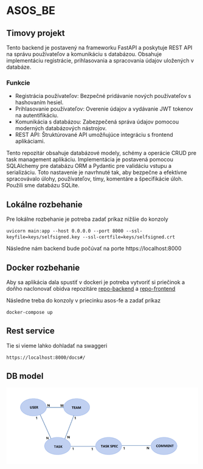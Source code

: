 # ASOS_BE
## Timovy projekt

Tento backend je postavený na frameworku FastAPI a poskytuje REST API na správu používateľov a komunikáciu s databázou. Obsahuje implementáciu registrácie, prihlasovania a spracovania údajov uložených v databáze.


### Funkcie
- Registrácia používateľov: Bezpečné pridávanie nových používateľov s hashovaním hesiel.
- Prihlasovanie používateľov: Overenie údajov a vydávanie JWT tokenov na autentifikáciu.
- Komunikácia s databázou: Zabezpečená správa údajov pomocou moderných databázových nástrojov.
- REST API: Štruktúrované API umožňujúce integráciu s frontend aplikáciami.

Tento repozitár obsahuje databázové modely, schémy a operácie CRUD pre task management aplikáciu. 
Implementácia je postavená pomocou SQLAlchemy pre databázu ORM a Pydantic pre validáciu vstupu a serializáciu. 
Toto nastavenie je navrhnuté tak, aby bezpečne a efektívne spracovávalo úlohy, používateľov, tímy, 
komentáre a špecifikácie úloh. Použili sme databázu SQLite.

## Lokálne rozbehanie
Pre lokálne rozbehanie je potreba zadať príkaz nižšie do konzoly

```
uvicorn main:app --host 0.0.0.0 --port 8000 --ssl-keyfile=keys/selfsigned.key --ssl-certfile=keys/selfsigned.crt
```

Následne nám backend bude počúvať na porte https://localhost:8000

## Docker rozbehanie

Aby sa aplikácia dala spustiť v dockeri je potreba vytvoriť si priečinok a doňho naclonovať
obidva repozitáre [repo-backend](https://github.com/xballad/ASOS_BE) a [repo-frontend](https://github.com/xballad/ASOS_BE)

Následne treba do konzoly v priecinku asos-fe a zadať príkaz
```
docker-compose up
```

## Rest service 
Tie si vieme lahko dohladať na swaggeri

```
https://localhost:8000/docs#/
```

## DB model
![img.png](photos/img.png)